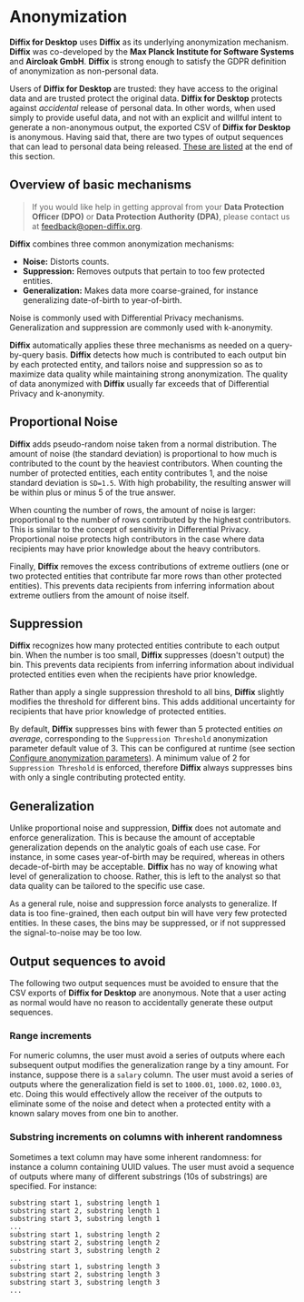 # Anonymization

__Diffix for Desktop__ uses __Diffix__ as its underlying anonymization mechanism. __Diffix__ was co-developed by the __Max Planck Institute for Software Systems__ and __Aircloak GmbH__. __Diffix__ is strong enough to satisfy the GDPR definition of anonymization as non-personal data.

Users of __Diffix for Desktop__ are trusted: they have access to the original
data and are trusted protect the original data.
__Diffix for Desktop__ protects against *accidental* release of personal
data. In other words, when used simply to provide useful data, and not
with an explicit and willful intent to generate a non-anonymous output, 
the exported CSV of __Diffix for Desktop__ is anonymous. Having said that,
there are two types of output sequences that can lead to personal data
being released. [These are listed](#output-sequences-to-avoid) at the end of this section.

## Overview of basic mechanisms

> If you would like help in getting approval from your __Data Protection Officer (DPO)__ or __Data Protection Authority (DPA)__, please contact us at [feedback@open-diffix.org](mailto:feedback@open-diffix.org).

__Diffix__ combines three common anonymization mechanisms:
* __Noise:__ Distorts counts.
* __Suppression:__ Removes outputs that pertain to too few protected entities.
* __Generalization:__ Makes data more coarse-grained, for instance generalizing date-of-birth to year-of-birth.

Noise is commonly used with Differential Privacy mechanisms. Generalization and suppression are commonly used with k-anonymity.

__Diffix__ automatically applies these three mechanisms as needed on a query-by-query basis. __Diffix__ detects how much is contributed to each output bin by each protected entity, and tailors noise and suppression so as to maximize data quality while maintaining strong anonymization. The quality of data anonymized with __Diffix__ usually far exceeds that of Differential Privacy and k-anonymity.

## Proportional Noise

__Diffix__ adds pseudo-random noise taken from a normal distribution. The amount of noise (the standard deviation) is proportional to how much is contributed to the count by the heaviest contributors. When counting the number of protected entities, each entity contributes 1, and the noise standard deviation is `SD=1.5`. With high probability, the resulting answer will be within plus or minus 5 of the true answer.

When counting the number of rows, the amount of noise is larger: proportional to the number of rows contributed by the highest contributors. This is similar to the concept of sensitivity in Differential Privacy. Proportional noise protects high contributors in the case where data recipients may have prior knowledge about the heavy contributors.

Finally, __Diffix__ removes the excess contributions of extreme outliers (one or two protected entities that contribute far more rows than other protected entities). This prevents data recipients from inferring information about extreme outliers from the amount of noise itself.

## Suppression

__Diffix__ recognizes how many protected entities contribute to each output bin. When the number is too small, __Diffix__ suppresses (doesn't output) the bin. This prevents data recipients from inferring information about individual protected entities even when the recipients have prior knowledge.

Rather than apply a single suppression threshold to all bins, __Diffix__ slightly modifies the threshold for different bins. This adds additional uncertainty for recipients that have prior knowledge of protected entities.

By default, __Diffix__ suppresses bins with fewer than 5 protected entities *on average*, corresponding to the `Suppression Threshold` anonymization parameter default value of 3. This can be configured at runtime (see section [Configure anonymization parameters](operation.md#configure-anonymization-parameters)). A minimum value of 2 for `Suppression Threshold` is enforced, therefore __Diffix__ always suppresses bins with only a single contributing protected entity.

## Generalization

Unlike proportional noise and suppression, __Diffix__ does not automate and enforce generalization. This is because the amount of acceptable generalization depends on the analytic goals of each use case. For instance, in some cases year-of-birth may be required, whereas in others decade-of-birth may be acceptable. __Diffix__ has no way of knowing what level of generalization to choose. Rather, this is left to the analyst so that data quality can be tailored to the specific use case.

As a general rule, noise and suppression force analysts to generalize. If data is too fine-grained, then each output bin will have very few protected entities. In these cases, the bins may be suppressed, or if not suppressed the signal-to-noise may be too low.

## Output sequences to avoid

The following two output sequences must be avoided to ensure that the
CSV exports of __Diffix for Desktop__ are anonymous. Note that a user
acting as normal would have no reason to accidentally generate these output
sequences.

### Range increments

For numeric columns, the user must avoid a series of outputs where each
subsequent output modifies the generalization range by a tiny amount.
For instance, suppose there is a `salary` column. The user must avoid
a series of outputs where the generalization field is set to `1000.01`,
`1000.02`, `1000.03`, etc. Doing this would effectively allow the
receiver of the outputs to eliminate some of the noise and detect when
a protected entity with a known salary moves from one bin to another.

### Substring increments on columns with inherent randomness

Sometimes a text column may have some inherent randomness: for instance a
column containing UUID values. The user must avoid a sequence of outputs
where many of different substrings (10s of substrings) are specified.
For instance:

```
substring start 1, substring length 1
substring start 2, substring length 1
substring start 3, substring length 1
...
substring start 1, substring length 2
substring start 2, substring length 2
substring start 3, substring length 2
...
substring start 1, substring length 3
substring start 2, substring length 3
substring start 3, substring length 3
...
```